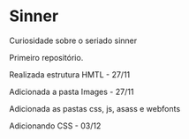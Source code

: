 # Sinner
 Curiosidade sobre o seriado sinner

Primeiro repositório.

Realizada estrutura HMTL - 27/11  

Adicionada a pasta Images - 27/11

Adicionada as pastas css, js, asass e webfonts

Adicionando CSS - 03/12
